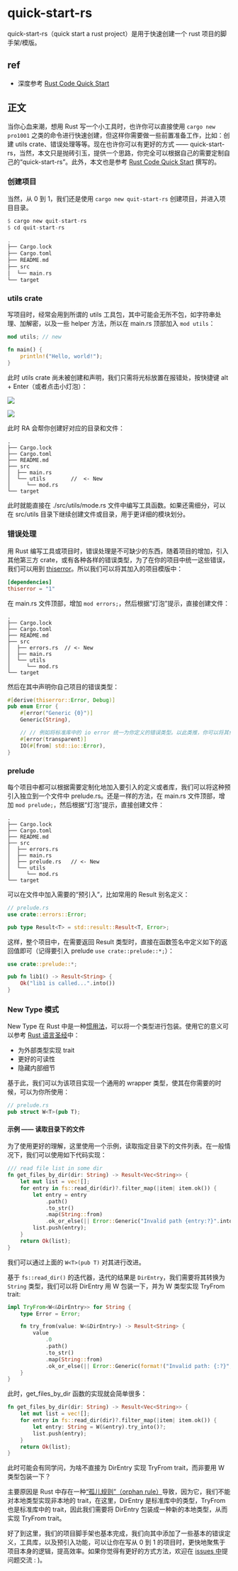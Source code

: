 # quick-start-rs 
quick-start-rs（quick start a rust project）是用于快速创建一个 rust 项目的脚手架/模版。

## ref
* 深度参考 [Rust Code Quick Start](https://www.youtube.com/watch?v=oxx7MmN4Ib0)

## 正文
当你心血来潮，想用 Rust 写一个小工具时，也许你可以直接使用 `cargo new pro1001` 之类的命令进行快速创建，但这样你需要做一些前置准备工作，比如：创建 utils crate、错误处理等等。现在也许你可以有更好的方式 —— quick-start-rs，当然，本文只是抛砖引玉，提供一个思路，你完全可以根据自己的需要定制自己的“quick-start-rs”。此外，本文也是参考 [Rust Code Quick Start](https://www.youtube.com/watch?v=oxx7MmN4Ib0) 撰写的。

### 创建项目
当然，从 0 到 1，我们还是使用 `cargo new quit-start-rs` 创建项目，并进入项目目录。

```rust
$ cargo new quit-start-rs
$ cd quit-start-rs

.
├── Cargo.lock
├── Cargo.toml
├── README.md
├── src
│  └── main.rs
└── target
```

### utils crate
写项目时，经常会用到所谓的 utils 工具包，其中可能会无所不包，如字符串处理、加解密，以及一些 helper 方法，所以在 main.rs 顶部加入 `mod utils`：

```rust
mod utils; // new

fn main() {
    println!("Hello, world!");
}
```

此时 utils crate 尚未被创建和声明，我们只需将光标放置在报错处，按快捷键 alt + Enter（或者点击小灯泡）：

![](./docs/images/mod-tips2.png)

![](./docs/images/mod-tips1.png)

此时 RA 会帮你创建好对应的目录和文件：

```
.
├── Cargo.lock
├── Cargo.toml
├── README.md
├── src
│  ├── main.rs
│  └── utils        //  <- New
│     └── mod.rs
└── target
```

此时就能直接在 ./src/utils/mode.rs 文件中编写工具函数。如果还需细分，可以在 src/utils 目录下继续创建文件或目录，用于更详细的模块划分。

### 错误处理
用 Rust 编写工具或项目时，错误处理是不可缺少的东西，随着项目的增加，引入其他第三方 crate，或有各种各样的错误类型，为了在你的项目中统一这些错误，我们可以用到 [thiserror](https://crates.io/crates/thiserror)。所以我们可以将其加入的项目模版中：

```toml
[dependencies]
thiserror = "1"
```

在 main.rs 文件顶部，增加 `mod errors;`，然后根据“灯泡”提示，直接创建文件：

```
.
├── Cargo.lock
├── Cargo.toml
├── README.md
├── src
│  ├── errors.rs  // <- New
│  ├── main.rs
│  └── utils
│     └── mod.rs
└── target
```

然后在其中声明你自己项目的错误类型：

```rust
#[derive(thiserror::Error, Debug)]
pub enum Error {
    #[error("Generic {0}")]
    Generic(String),

    // // 例如将标准库中的 io error 统一为你定义的错误类型。以此类推，你可以将其他库中的错误统一为你声明的错误类型。
    #[error(transparent)]
    IO(#[from] std::io::Error), 
}
```

### prelude
每个项目中都可以根据需要定制化地加入要引入的定义或者库，我们可以将这种预引入独立到一个文件中 prelude.rs。还是一样的方法，在 main.rs 文件顶部，增加 `mod prelude;`，然后根据“灯泡”提示，直接创建文件：

```
.
├── Cargo.lock
├── Cargo.toml
├── README.md
├── src
│  ├── errors.rs 
│  ├── main.rs  
│  ├── prelude.rs   // <- New
│  └── utils
│     └── mod.rs
└── target
```

可以在文件中加入需要的“预引入”，比如常用的 Result 别名定义：

```rust
// prelude.rs
use crate::errors::Error;

pub type Result<T> = std::result::Result<T, Error>;
```

这样，整个项目中，在需要返回 Result 类型时，直接在函数签名中定义如下的返回值即可（记得要引入 prelude `use crate::prelude::*;`）：

```rust
use crate::prelude::*;

pub fn lib1() -> Result<String> {
    Ok("lib1 is called...".into())
}
```

### New Type 模式
New Type 在 Rust 中是一种[惯用法](https://doc.rust-lang.org/rust-by-example/generics/new_types.html#new-type-idiom)，可以将一个类型进行包装。使用它的意义可以参考 [Rust 语言圣经](https://course.rs/advance/into-types/custom-type.html#newtype)中：
* 为外部类型实现 trait
* 更好的可读性
* 隐藏内部细节

基于此，我们可以为该项目实现一个通用的 wrapper 类型，使其在你需要的时候，可以为你所使用：

```rust
// prelude.rs
pub struct W<T>(pub T);
```

#### 示例 —— 读取目录下的文件
为了使用更好的理解，这里使用一个示例，读取指定目录下的文件列表。在一般情况下，我们可以使用如下代码实现：

```rust
/// read file list in some dir
fn get_files_by_dir(dir: String) -> Result<Vec<String>> {
    let mut list = vec![];
    for entry in fs::read_dir(dir)?.filter_map(|item| item.ok()) {
        let entry = entry
            .path()
            .to_str()
            .map(String::from)
            .ok_or_else(|| Error::Generic("Invalid path {entry:?}".into()))?;
        list.push(entry);
    }
    return Ok(list);
}
```

我们可以通过上面的 `W<T>(pub T)` 对其进行改进。


基于 `fs::read_dir()` 的迭代器，迭代的结果是 `DirEntry`，我们需要将其转换为 `String` 类型，我们可以将 DirEntry 用 W 包装一下，并为 W 类型实现 TryFrom trait:

```rust
impl TryFrom<W<&DirEntry>> for String {
    type Error = Error;

    fn try_from(value: W<&DirEntry>) -> Result<String> {
        value
            .0
            .path()
            .to_str()
            .map(String::from)
            .ok_or_else(|| Error::Generic(format!("Invalid path: {:?}", value.0)))
    }
}
```

此时，get_files_by_dir 函数的实现就会简单很多：

```rust
fn get_files_by_dir(dir: String) -> Result<Vec<String>> {
    let mut list = vec![];
    for entry in fs::read_dir(dir)?.filter_map(|item| item.ok()) {
        let entry: String = W(&entry).try_into()?;
        list.push(entry);
    }
    return Ok(list);
}
```

此时可能会有同学问，为啥不直接为 DirEntry 实现 TryFrom trait，而非要用 W 类型包装一下？

主要原因是 Rust 中存在一种[“孤儿规则”（orphan rule）](https://doc.rust-lang.org/book/ch19-03-advanced-traits.html?highlight=orphan%20rule#using-the-newtype-pattern-to-implement-external-traits-on-external-types)导致，因为它，我们不能对本地类型实现非本地的 trait，在这里，DirEntry 是标准库中的类型，TryFrom 也是标准库中的 trait，因此我们需要将 DirEntry 包装成一种新的本地类型，从而实现 TryFrom trait。

好了到这里，我们的项目脚手架也基本完成，我们向其中添加了一些基本的错误定义，工具库，以及预引入功能，可以让你在写从 0 到 1 的项目时，更快地聚焦于项目本身的逻辑，提高效率。如果你觉得有更好的方式方法，欢迎在 [issues 中](https://github.com/suhanyujie/rust-cookbook-note/issues)提问题交流 : )。